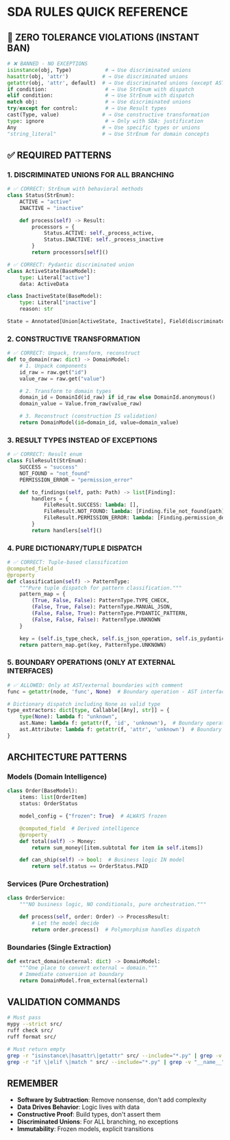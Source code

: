 # SDA RULES QUICK REFERENCE

## 🚨 ZERO TOLERANCE VIOLATIONS (INSTANT BAN)
```python
# ❌ BANNED - NO EXCEPTIONS
isinstance(obj, Type)           # → Use discriminated unions
hasattr(obj, 'attr')           # → Use discriminated unions
getattr(obj, 'attr', default)  # → Use discriminated unions (except AST boundaries)
if condition:                   # → Use StrEnum with dispatch
elif condition:                 # → Use StrEnum with dispatch
match obj:                      # → Use discriminated unions
try/except for control:         # → Use Result types
cast(Type, value)              # → Use constructive transformation
type: ignore                    # → Only with SDA: justification
Any                            # → Use specific types or unions
"string_literal"               # → Use StrEnum for domain concepts
```

## ✅ REQUIRED PATTERNS

### 1. DISCRIMINATED UNIONS FOR ALL BRANCHING
```python
# ✅ CORRECT: StrEnum with behavioral methods
class Status(StrEnum):
    ACTIVE = "active"
    INACTIVE = "inactive"

    def process(self) -> Result:
        processors = {
            Status.ACTIVE: self._process_active,
            Status.INACTIVE: self._process_inactive
        }
        return processors[self]()

# ✅ CORRECT: Pydantic discriminated union
class ActiveState(BaseModel):
    type: Literal["active"]
    data: ActiveData

class InactiveState(BaseModel):
    type: Literal["inactive"]
    reason: str

State = Annotated[Union[ActiveState, InactiveState], Field(discriminator="type")]
```

### 2. CONSTRUCTIVE TRANSFORMATION
```python
# ✅ CORRECT: Unpack, transform, reconstruct
def to_domain(raw: dict) -> DomainModel:
    # 1. Unpack components
    id_raw = raw.get("id")
    value_raw = raw.get("value")

    # 2. Transform to domain types
    domain_id = DomainId(id_raw) if id_raw else DomainId.anonymous()
    domain_value = Value.from_raw(value_raw)

    # 3. Reconstruct (construction IS validation)
    return DomainModel(id=domain_id, value=domain_value)
```

### 3. RESULT TYPES INSTEAD OF EXCEPTIONS
```python
# ✅ CORRECT: Result enum
class FileResult(StrEnum):
    SUCCESS = "success"
    NOT_FOUND = "not_found"
    PERMISSION_ERROR = "permission_error"

    def to_findings(self, path: Path) -> list[Finding]:
        handlers = {
            FileResult.SUCCESS: lambda: [],
            FileResult.NOT_FOUND: lambda: [Finding.file_not_found(path)],
            FileResult.PERMISSION_ERROR: lambda: [Finding.permission_denied(path)]
        }
        return handlers[self]()
```

### 4. PURE DICTIONARY/TUPLE DISPATCH
```python
# ✅ CORRECT: Tuple-based classification
@computed_field
@property
def classification(self) -> PatternType:
    """Pure tuple dispatch for pattern classification."""
    pattern_map = {
        (True, False, False): PatternType.TYPE_CHECK,
        (False, True, False): PatternType.MANUAL_JSON,
        (False, False, True): PatternType.PYDANTIC_PATTERN,
        (False, False, False): PatternType.UNKNOWN
    }

    key = (self.is_type_check, self.is_json_operation, self.is_pydantic_method)
    return pattern_map.get(key, PatternType.UNKNOWN)
```

### 5. BOUNDARY OPERATIONS (ONLY AT EXTERNAL INTERFACES)
```python
# ✅ ALLOWED: Only at AST/external boundaries with comment
func = getattr(node, 'func', None)  # Boundary operation - AST interface

# Dictionary dispatch including None as valid type
type_extractors: dict[type, Callable[[Any], str]] = {
    type(None): lambda f: "unknown",
    ast.Name: lambda f: getattr(f, 'id', 'unknown'),  # Boundary operation
    ast.Attribute: lambda f: getattr(f, 'attr', 'unknown')  # Boundary operation
}
```

## ARCHITECTURE PATTERNS

### Models (Domain Intelligence)
```python
class Order(BaseModel):
    items: list[OrderItem]
    status: OrderStatus

    model_config = {"frozen": True}  # ALWAYS frozen

    @computed_field  # Derived intelligence
    @property
    def total(self) -> Money:
        return sum_money([item.subtotal for item in self.items])

    def can_ship(self) -> bool:  # Business logic IN model
        return self.status == OrderStatus.PAID
```

### Services (Pure Orchestration)
```python
class OrderService:
    """NO business logic, NO conditionals, pure orchestration."""

    def process(self, order: Order) -> ProcessResult:
        # Let the model decide
        return order.process()  # Polymorphism handles dispatch
```

### Boundaries (Single Extraction)
```python
def extract_domain(external: dict) -> DomainModel:
    """One place to convert external → domain."""
    # Immediate conversion at boundary
    return DomainModel.from_external(external)
```

## VALIDATION COMMANDS
```bash
# Must pass
mypy --strict src/
ruff check src/
ruff format src/

# Must return empty
grep -r "isinstance\|hasattr\|getattr" src/ --include="*.py" | grep -v "# Boundary"
grep -r "if \|elif \|match " src/ --include="*.py" | grep -v "__name__"
```

## REMEMBER
- **Software by Subtraction**: Remove nonsense, don't add complexity
- **Data Drives Behavior**: Logic lives with data
- **Constructive Proof**: Build types, don't assert them
- **Discriminated Unions**: For ALL branching, no exceptions
- **Immutability**: Frozen models, explicit transitions
